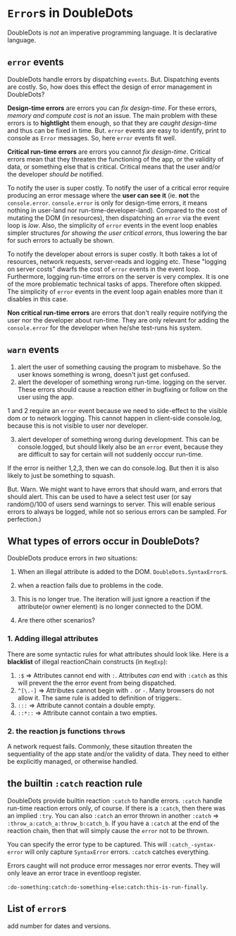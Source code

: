 # `Error`s in DoubleDots

DoubleDots is *not* an imperative programming language. It is declarative language.

## `error` events

DoubleDots handle errors by dispatching `events`. But. Dispatching events are costly. So, how does this effect the design of error management in DoubleDots?

**Design-time errors** are errors you can *fix design-time*. For these errors, *memory and compute cost* is *not* an issue. The main problem with these errors is to **hightlight** them enough, so that they are *caught design-time* and thus can be fixed in time. But. `error` events are easy to identify, print to console as `Error` messages. So, here `error` events fit well.

**Critical run-time errors** are errors you cannot *fix design-time*. Critical errors mean that they threaten the functioning of the app, or the validity of data, or something else that is critical. Critical means that the user and/or the developer *should be* notified.

To notify the user is super costly. To notify the user of a critical error require producing an error message where the **user can see it** (ie. **not** the `console.error`. `console.error` is only for design-time errors, it means nothing in user-land nor run-time-developer-land). Compared to the cost of mutating the DOM (in resources), then dispatching an `error` via the event loop is *low*. Also, the simplicity of `error` events in the event loop enables simpler structures *for showing the user critical errors*, thus lowering the bar for such errors to actually be shown.

To notify the developer about errors is super costly. It both takes a lot of resources, network requests, server-reads and logging etc. These "logging on server costs" dwarfs the cost of `error` events in the event loop. Furthermore, logging run-time errors on the server is very complex. It is one of the more problematic technical tasks of apps. Therefore often skipped. The simplicity of `error` events in the event loop again enables more than it disables in this case.

**Non critical run-time errors** are errors that don't really require notifying the user nor the developer about run-time. They are only relevant for adding the `console.error` for the developer when he/she test-runs his system.

## `warn` events

1. alert the user of something causing the program to misbehave. So the user knows something is wrong, doesn't just get confused.
2. alert the developer of something wrong run-time. logging on the server. These errors should cause a reaction either in bugfixing or follow on the user using the app.

1 and 2 require an `error` event because we need to side-effect to the visible dom or to network logging. This cannot happen in client-side console.log, because this is not visible to user nor developer.

3. alert developer of something wrong during development. This can be console.logged, but should likely also be an `error` event, because they are difficult to say for certain will not suddenly occcur run-time.

If the error is neither 1,2,3, then we can do console.log. But then it is also likely to just be something to squash.

But. Warn. We might want to have errors that should warn, and errors that should alert. This can be used to have a select test user (or say random()/100 of users send warnings to server. This will enable serious errors to always be logged, while not so serious errors can be sampled. For perfection.)

## What types of errors occur in DoubleDots? 

DoubleDots produce errors in *two* situations:
1. When an illegal attribute is added to the DOM. `DoubleDots.SyntaxError`s.
2. when a reaction fails due to problems in the code.

3. This is no longer true. The iteration will just ignore a reaction if the attribute(or owner element) is no longer connected to the DOM.
4. Are there other scenarios?

### 1. Adding illegal attributes

There are some syntactic rules for what attributes should look like. Here is a **blacklist** of illegal reactionChain constructs (in `RegExp`):

1. `:$` => Attributes cannot end with `:`. Attributes *can* end with `:catch` as this will prevent the the error event from being dispatched.
2. `^[\.-]` => Attributes cannot begin with `.` or `-`. Many browsers do not allow it. The same rule is added to definition of triggers:.
3. `:::` => Attribute cannot contain a double empty.
4. `::*::` => Attribute cannot contain a two empties.

### 2. the reaction js functions `throw`s

A network request fails. Commonly, these sitaution threaten the sequentiality of the app state and/or the validity of data. They need to either be explicitly managed, or otherwise handled.

## the builtin `:catch` reaction rule

DoubleDots provide builtin reaction `:catch` to handle errors. `:catch` handle run-time reaction errors only, of course. If there is a `:catch`, then there was an implied `:try`. You can also `:catch` an error thrown in another `:catch` => `:throw_a:catch_a:throw_b:catch_b`. If you have a `:catch` at the end of the reaction chain, then that will simply cause the `error` not to be thrown.

You can specify the error type to be captured. This will `:catch_-syntax-error` will only capture `SyntaxError` errors. `:catch` catches everything.

Errors caught will not produce error messages nor error events. They will only leave an error trace in eventloop register.

`:do-something:catch:do-something-else:catch:this-is-run-finally`.

## List of `error`s

add number for dates and versions.